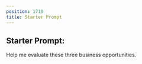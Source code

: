```yaml
---
position: 1710
title: Starter Prompt
---
```


## Starter Prompt:

Help me evaluate these three business opportunities.